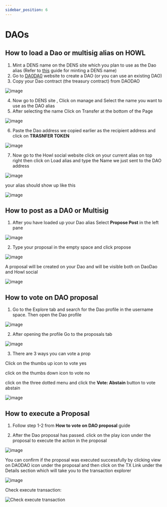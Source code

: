```yaml
---
sidebar_position: 6
---
```


# DAOs

## How to load a Dao or multisig alias on HOWL

1. Mint a DENS name on the DENS site which you plan to use as the Dao alias (Refer to [this](/docs/howl-basics/create-user.md#create-a-dens-name) guide for minting a DENS name)
2. Go to [DA0DA0](https://daodao.zone/) website to create a DAO (or you can use an existing DAO)
3. Copy your Dao contract (the treasury contract) from DAODAO 

![image](/img/dao/dao-contract.png)

4. Now go to DENS site , Click on manage and Select the name you want to use as the DAO alias
5. After selecting the name Click on Transfer at the bottom of the Page

![image](/img/dao/Transfer-button.png)

6. Paste the Dao address we copied earlier as the recipient address and click on **TRASNFER TOKEN** 

![image](/img/dao/transfer-recipient.png)

7. Now go to the Howl social website click on your current alias on top right then click on Load alias and type the Name we just sent to the DAO address

![image](/img/dao/LOAD-dao-alias.png)

your alias should show up like this 

![image](/img/dao/Dao-alias.png)

## How to post as a DA0 or Multisig

1. After you have loaded up your Dao alias Select **Propose Post** in the left pane 

![image](/img/dao/Propose-button.png)

2. Type your proposal in the empty space and click propose

![image](/img/dao/Proposal-text.png)

A proposal will be created on your Dao and will be visible both on DaoDao and Howl social 

![image](/img/dao/proposal.png)

## How to vote on DAO proposal

1. Go to the Explore tab and search for the Dao profile in the username space. Then open the Dao profile

![image](/img/dao/Search-dao.png)

2. After opening the profile Go to the proposals tab

![image](/img/dao/proposal-tab.png)

3. There are 3 ways you can vote a prop 

Click on the thumbs up icon to vote yes 

click on the thumbs down icon to vote no

click on the three dotted menu and click the **Vote: Abstain** button to vote abstain 

![image](/img/dao/proposal-vote.png)

## How to execute a Proposal

1. Follow step 1-2 from **How to vote on DAO proposal** guide

2. After the Dao proposal has passed. click on the play icon under the proposal to execute the action in the proposal

![image](/img/dao/proposal-execute.png)

You can confirm if the proposal was executed successfully by clicking view on DAODAO icon under the proposal and then click on the TX Link under the Details section which will take you to the transaction explorer

![image](/img/dao/view-on-daodao.png)

Check execute transaction:

![Check execute transaction](/img/dao/Check-execute-transaction.png)
